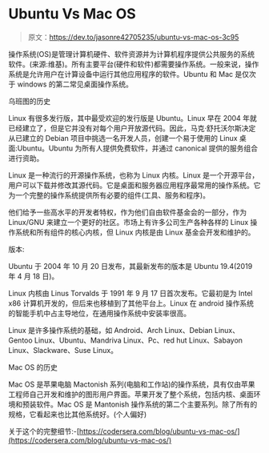 # Ubuntu Vs Mac OS

> 原文：<https://dev.to/jasonre42705235/ubuntu-vs-mac-os-3c95>

操作系统(OS)是管理计算机硬件、软件资源并为计算机程序提供公共服务的系统软件。(来源:维基)。所有主要平台(硬件和软件)都需要操作系统。一般来说，操作系统是允许用户在计算设备中运行其他应用程序的软件。Ubuntu 和 Mac 是仅次于 windows 的第二常见桌面操作系统。

乌班图的历史

Linux 有很多发行版，其中最受欢迎的发行版是 Ubuntu。Linux 早在 2004 年就已经建立了，但是它并没有对每个用户开放源代码。因此，马克·舒托沃尔斯决定从已建立的 Debian 项目中挑选一名开发人员，创建一个易于使用的 Linux 桌面:Ubuntu。Ubuntu 为所有人提供免费软件，并通过 canonical 提供的服务组合进行资助。

Linux 是一种流行的开源操作系统，也称为 Linux 内核。Linux 是一个开源平台，用户可以下载并修改其源代码。它是桌面和服务器应用程序最常用的操作系统。它为一个完整的操作系统提供所有必要的组件(工具、服务和程序)。

他们给予一些高水平的开发者特权，作为他们自由软件基金会的一部分，作为 Linux/GNU 来建立一个更好的社区。市场上有许多公司生产各种各样的 Linux 操作系统和所有组件的核心内核，但 Linux 内核是由 Linux 基金会开发和维护的。

版本:

Ubuntu 于 2004 年 10 月 20 日发布，其最新发布的版本是 Ubuntu 19.4(2019 年 4 月 18 日)。

Linux 内核由 Linus Torvalds 于 1991 年 9 月 17 日首次发布。它最初是为 Intel x86 计算机开发的，但后来也移植到了其他平台上。Linux 在 android 操作系统的智能手机中占主导地位，在通用操作系统中安装率很高。

Linux 是许多操作系统的基础，如 Android、Arch Linux、Debian Linux、Gentoo Linux、Ubuntu、Mandriva Linux、Pc、red hut Linux、Sabayon Linux、Slackware、Suse Linux。

Mac OS 的历史

Mac OS 是苹果电脑 Mactonish 系列(电脑和工作站)的操作系统，具有仅由苹果工程师自己开发和维护的图形用户界面。苹果开发了整个系统，包括内核、桌面环境和预装软件。Mac OS 是 Mantonish 操作系统的第二个主要系列。除了所有的规格，它看起来也比其他系统好。(个人偏好)

关于这个的完整细节:-[https://codersera.com/blog/ubuntu-vs-mac-os/](https://codersera.com/blog/ubuntu-vs-mac-os/)